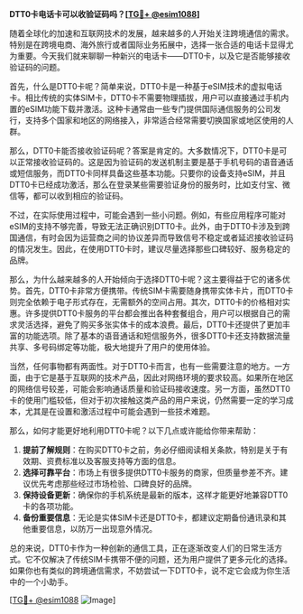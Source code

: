 **DTT0卡电话卡可以收验证码吗？[[TG💪+ @esim1088](https://t.me/s/esim1088)]**

随着全球化的加速和互联网技术的发展，越来越多的人开始关注跨境通信的需求。特别是在跨境电商、海外旅行或者国际业务拓展中，选择一张合适的电话卡显得尤为重要。今天我们就来聊聊一种新兴的电话卡——DTT0卡，以及它是否能够接收验证码的问题。

首先，什么是DTT0卡呢？简单来说，DTT0卡是一种基于eSIM技术的虚拟电话卡。相比传统的实体SIM卡，DTT0卡不需要物理插拔，用户可以直接通过手机内置的eSIM功能下载并激活。这种卡通常由一些专门提供国际通信服务的公司发行，支持多个国家和地区的网络接入，非常适合经常需要切换国家或地区使用的人群。

那么，DTT0卡能否接收验证码呢？答案是肯定的。大多数情况下，DTT0卡是可以正常接收验证码的。这是因为验证码的发送机制主要是基于手机号码的语音通话或短信服务，而DTT0卡同样具备这些基本功能。只要你的设备支持eSIM，并且DTT0卡已经成功激活，那么在登录某些需要验证身份的服务时，比如支付宝、微信等，都可以收到相应的验证码。

不过，在实际使用过程中，可能会遇到一些小问题。例如，有些应用程序可能对eSIM的支持不够完善，导致无法正确识别DTT0卡。此外，由于DTT0卡涉及到跨国通信，有时会因为运营商之间的协议差异而导致信号不稳定或者延迟接收验证码的情况发生。因此，在使用DTT0卡时，建议尽量选择那些口碑较好、服务稳定的品牌。

那么，为什么越来越多的人开始倾向于选择DTT0卡呢？这主要得益于它的诸多优势。首先，DTT0卡非常方便携带。传统SIM卡需要随身携带实体卡片，而DTT0卡则完全依赖于电子形式存在，无需额外的空间占用。其次，DTT0卡的价格相对实惠。许多提供DTT0卡服务的平台都会推出各种套餐组合，用户可以根据自己的需求灵活选择，避免了购买多张实体卡的成本浪费。最后，DTT0卡还提供了更加丰富的功能选项。除了基本的语音通话和短信服务外，很多DTT0卡还支持数据流量共享、多号码绑定等功能，极大地提升了用户的使用体验。

当然，任何事物都有两面性。对于DTT0卡而言，也有一些需要注意的地方。一方面，由于它是基于互联网的技术产品，因此对网络环境的要求较高。如果所在地区的网络信号较差，可能会影响通话质量和验证码接收速度。另一方面，虽然DTT0卡的使用门槛较低，但对于初次接触这类产品的用户来说，仍然需要一定的学习成本，尤其是在设置和激活过程中可能会遇到一些技术难题。

那么，如何才能更好地利用DTT0卡呢？以下几点或许能给你带来帮助：

1. **提前了解规则**：在购买DTT0卡之前，务必仔细阅读相关条款，特别是关于有效期、资费标准以及客服支持等方面的信息。
2. **选择可靠平台**：市场上有很多提供DTT0卡服务的商家，但质量参差不齐。建议优先考虑那些经过市场检验、口碑良好的品牌。
3. **保持设备更新**：确保你的手机系统是最新的版本，这样才能更好地兼容DTT0卡的各项功能。
4. **备份重要信息**：无论是实体SIM卡还是DTT0卡，都建议定期备份通讯录和其他重要信息，以防万一出现意外情况。

总的来说，DTT0卡作为一种创新的通信工具，正在逐渐改变人们的日常生活方式。它不仅解决了传统SIM卡携带不便的问题，还为用户提供了更多元化的选择。如果你也有类似的跨境通信需求，不妨尝试一下DTT0卡，说不定它会成为你生活中的一个小助手。

[[TG💪+ @esim1088](https://t.me/s/esim1088) ![Image](https://i.postimg.cc/4NQfJmqS/Snipaste-2025-05-13-00-14-12.png)]